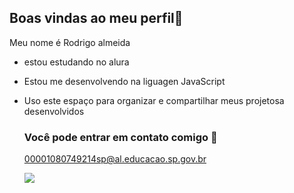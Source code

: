 ## Boas vindas ao meu perfil👋

Meu nome é Rodrigo almeida

- estou estudando no alura
- Estou me desenvolvendo na liguagen JavaScript
- Uso este espaço para organizar e compartilhar meus projetosa desenvolvidos

  ### Você pode entrar em contato comigo 🖤

  00001080749214sp@al.educacao.sp.gov.br



  ![]( https://media1.tenor.com/m/kDL2dLiZ38AAAAAC/quby-chan.gif)

